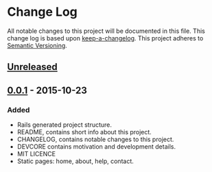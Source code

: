 # Change Log

All notable changes to this project will be documented in this
file. This change log is based upon [keep-a-changelog]. This project adheres to
[Semantic Versioning].

## [Unreleased]

## [0.0.1] - 2015-10-23

### Added

- Rails generated project structure.
- README, contains short info about this project.
- CHANGELOG, contains notable changes to this project.
- DEVCORE contains motivation and development details.
- MIT LICENCE
- Static pages: home, about, help, contact.

[keep-a-changelog]: https://github.com/olivierlacan/keep-a-changelog
[Semantic Versioning]: http://semver.org/
[Unreleased]: https://github.com/mbrand12/sample-app/compare/v0.0.1...HEAD
[0.0.1]: https://github.com/mbrand12/sample-app/compare/59d0d68...v0.0.1
